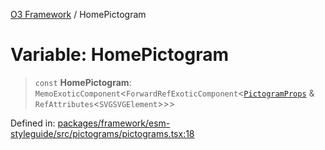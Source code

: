 [O3 Framework](../API.md) / HomePictogram

# Variable: HomePictogram

> `const` **HomePictogram**: `MemoExoticComponent`\<`ForwardRefExoticComponent`\<[`PictogramProps`](../type-aliases/PictogramProps.md) & `RefAttributes`\<`SVGSVGElement`\>\>\>

Defined in: [packages/framework/esm-styleguide/src/pictograms/pictograms.tsx:18](https://github.com/its-kios09/openmrs-esm-core/blob/main/packages/framework/esm-styleguide/src/pictograms/pictograms.tsx#L18)
